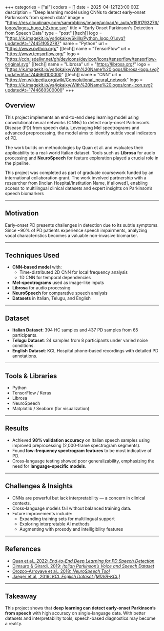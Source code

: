 +++
categories = ["ai"]
coders = []
date = 2025-04-12T23:00:00Z
description = "Deep learning model using CNNs to detect early-onset Parkinson’s from speech data"
image = "https://res.cloudinary.com/samrobbins/image/upload/q_auto/v1591793276/logos/logos_hugo_h2xbne.svg"
title = "Early Onset Parkinson's Detection from Speech Data"
type = "post"
[[tech]]
logo = "https://ik.imagekit.io/ys4gkaixy/Skills/Python_logo_01.svg?updatedAt=1744511052787"
name = "Python"
url = "https://www.python.org/"
[[tech]]
name = "TensorFlow"
url = "https://www.tensorflow.org/"
logo = "https://cdn.jsdelivr.net/gh/devicons/devicon/icons/tensorflow/tensorflow-original.svg"
[[tech]]
name = "Librosa"
url = "https://librosa.org/"
logo = "https://ik.imagekit.io/ys4gkaixy/With%20Name%20logos/librosa-logo.svg?updatedAt=1744660100000"
[[tech]]
name = "CNN"
url = "https://en.wikipedia.org/wiki/Convolutional_neural_network"
logo = "https://ik.imagekit.io/ys4gkaixy/With%20Name%20logos/cnn-icon.svg?updatedAt=1744660300000"
+++

## Overview

This project implements an end-to-end deep learning model using convolutional neural networks (CNNs) to detect early-onset Parkinson’s Disease (PD) from speech data. Leveraging Mel spectrograms and advanced preprocessing, the model aims to identify subtle vocal indicators of PD.

The work builds on methodologies by Quan et al. and evaluates their applicability to a real-world Italian dataset. Tools such as **Librosa** for audio processing and **NeuroSpeech** for feature exploration played a crucial role in the pipeline.

This project was completed as part of graduate coursework funded by an international collaboration grant. The work involved partnership with a researcher from [Indian Hospital/Institution Name, if allowed], enabling access to multilingual clinical datasets and expert insights on Parkinson’s speech biomarkers

---

## Motivation

Early-onset PD presents challenges in detection due to its subtle symptoms. Since ~90% of PD patients experience speech impairments, analyzing vocal characteristics becomes a valuable non-invasive biomarker.

---

## Techniques Used

- **CNN-based model** with:
  - Time-distributed 2D CNN for local frequency analysis
  - 1D CNN for temporal dependencies
- **Mel-spectrograms** used as image-like inputs
- **Librosa** for audio processing
- **NeuroSpeech** for comparative speech analysis
- **Datasets** in Italian, Telugu, and English

---

## Dataset

- **Italian Dataset**: 394 HC samples and 437 PD samples from 65 participants.
- **Telugu Dataset**: 24 samples from 8 participants under varied noise conditions.
- **English Dataset**: KCL Hospital phone-based recordings with detailed PD annotations.

---

## Tools & Libraries

- Python
- TensorFlow / Keras
- Librosa
- NeuroSpeech
- Matplotlib / Seaborn (for visualization)

---

## Results

- Achieved **98% validation accuracy** on Italian speech samples using improved preprocessing (2,000-frame spectrogram segments).
- Found **low-frequency spectrogram features** to be most indicative of PD.
- Cross-language testing showed poor generalizability, emphasizing the need for **language-specific models**.

---

## Challenges & Insights

- CNNs are powerful but lack interpretability — a concern in clinical contexts.
- Cross-language models fail without balanced training data.
- Future improvements include:
  - Expanding training sets for multilingual support
  - Exploring interpretable AI methods
  - Augmenting with prosody and intelligibility features

---

## References

- [Quan et al., 2022: *End-to-End Deep Learning for PD Speech Detection*](https://www.sciencedirect.com/science/article/abs/pii/S0208521622000341)
- [Dimauro & Girardi, 2019: *Italian Parkinson’s Voice and Speech Dataset*](https://ieee-dataport.org/open-access/italian-parkinsons-voice-and-speech)
- [Orozco-Arroyave et al., 2018: *NeuroSpeech Tool*](https://www.sciencedirect.com/science/article/pii/S105120041730146X)
- [Jaeger et al., 2019: *KCL English Dataset (MDVR-KCL)*](https://explore.openaire.eu/search/dataset?pid=10.5281%2Fzenodo.2867215)


---

## Takeaway

This project shows that **deep learning can detect early-onset Parkinson’s from speech** with high accuracy on single-language data. With better datasets and interpretability tools, speech-based diagnostics may become a reality.